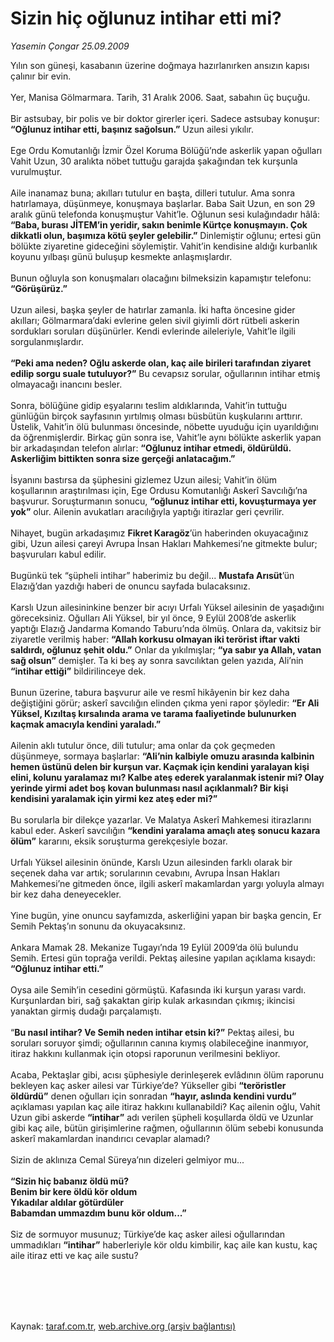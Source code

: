 # Sizin hiç oğlunuz intihar etti mi?

*Yasemin Çongar 25.09.2009*

<div class="taraf_structure_2col_1zq">
<div class="margen_n">



 <p>Yılın son güneşi, kasabanın üzerine doğmaya hazırlanırken ansızın kapısı çalınır bir evin. <br/><br/>Yer, Manisa Gölmarmara. Tarih, 31 Aralık 2006. Saat, sabahın üç buçuğu. <br/><br/>Bir astsubay, bir polis ve bir doktor girerler içeri. Sadece astsubay konuşur: <b>“Oğlunuz intihar etti, başınız sağolsun.”</b> Uzun ailesi yıkılır. <br/><br/>Ege Ordu Komutanlığı İzmir Özel Koruma Bölüğü’nde askerlik yapan oğulları Vahit Uzun, 30 aralıkta nöbet tuttuğu garajda şakağından tek kurşunla vurulmuştur. <br/><br/>Aile inanamaz buna; akılları tutulur en başta, dilleri tutulur. Ama sonra hatırlamaya, düşünmeye, konuşmaya başlarlar. Baba Sait Uzun, en son 29 aralık günü telefonda konuşmuştur Vahit’le. Oğlunun sesi kulağındadır hâlâ: <b>“Baba, burası JİTEM’in yeridir, sakın benimle Kürtçe konuşmayın. Çok dikkatli olun, başımıza kötü şeyler gelebilir.”</b> Dinlemiştir oğlunu; ertesi gün bölükte ziyaretine gideceğini söylemiştir. Vahit’in kendisine aldığı kurbanlık koyunu yılbaşı günü buluşup kesmekte anlaşmışlardır. <br/><br/>Bunun oğluyla son konuşmaları olacağını bilmeksizin kapamıştır telefonu: <b>“Görüşürüz.”</b> <br/><br/>Uzun ailesi, başka şeyler de hatırlar zamanla. İki hafta öncesine gider akılları; Gölmarmara’daki evlerine gelen sivil giyimli dört rütbeli askerin sordukları soruları düşünürler. Kendi evlerinde aileleriyle, Vahit’le ilgili sorgulanmışlardır. <b><br/><br/>“Peki ama neden? Oğlu askerde olan, kaç aile birileri tarafından ziyaret edilip sorgu suale tutuluyor?”</b> Bu cevapsız sorular, oğullarının intihar etmiş olmayacağı inancını besler. <br/><br/>Sonra, bölüğüne gidip eşyalarını teslim aldıklarında, Vahit’in tuttuğu günlüğün birçok sayfasının yırtılmış olması büsbütün kuşkularını arttırır. Üstelik, Vahit’in ölü bulunması öncesinde, nöbette uyuduğu için uyarıldığını da öğrenmişlerdir. Birkaç gün sonra ise, Vahit’le aynı bölükte askerlik yapan bir arkadaşından telefon alırlar: <b>“Oğlunuz intihar etmedi, öldürüldü. Askerliğim bittikten sonra size gerçeği anlatacağım.”</b> <br/><br/>İsyanını bastırsa da şüphesini gizlemez Uzun ailesi; Vahit’in ölüm koşullarının araştırılması için, Ege Ordusu Komutanlığı Askerî Savcılığı’na başvurur. Soruşturmanın sonucu, <b>“oğlunuz intihar etti, kovuşturmaya yer yok”</b> olur. Ailenin avukatları aracılığıyla yaptığı itirazlar geri çevrilir. <br/><br/>Nihayet, bugün arkadaşımız <b>Fikret Karagöz</b>’ün haberinden okuyacağınız gibi, Uzun ailesi çareyi Avrupa İnsan Hakları Mahkemesi’ne gitmekte bulur; başvuruları kabul edilir. <br/><br/>Bugünkü tek “şüpheli intihar” haberimiz bu değil... <b>Mustafa Arısüt</b>’ün Elazığ’dan yazdığı haberi de onuncu sayfada bulacaksınız. <br/><br/>Karslı Uzun ailesininkine benzer bir acıyı Urfalı Yüksel ailesinin de yaşadığını göreceksiniz. Oğulları Ali Yüksel, bir yıl önce, 9 Eylül 2008’de askerlik yaptığı Elazığ Jandarma Komando Taburu’nda ölmüş. Onlara da, vakitsiz bir ziyaretle verilmiş haber: <b>“Allah korkusu olmayan iki terörist iftar vakti saldırdı, oğlunuz şehit oldu.”</b> Onlar da yıkılmışlar; <b>“ya sabır ya Allah, vatan sağ olsun”</b> demişler. Ta ki beş ay sonra savcılıktan gelen yazıda, Ali’nin <b>“intihar ettiği”</b> bildirilinceye dek. <br/><br/>Bunun üzerine, tabura başvurur aile ve resmî hikâyenin bir kez daha değiştiğini görür; askerî savcılığın elinden çıkma yeni rapor şöyledir: <b>“Er Ali Yüksel, Kızıltaş kırsalında arama ve tarama faaliyetinde bulunurken kaçmak amacıyla kendini yaraladı.”</b> <br/><br/>Ailenin aklı tutulur önce, dili tutulur; ama onlar da çok geçmeden düşünmeye, sormaya başlarlar: <b>“Ali’nin kalbiyle omuzu arasında kalbinin hemen üstünü delen bir kurşun var. Kaçmak için kendini yaralayan kişi elini, kolunu yaralamaz mı? Kalbe ateş ederek yaralanmak istenir mi? Olay yerinde yirmi adet boş kovan bulunması nasıl açıklanmalı? Bir kişi kendisini yaralamak için yirmi kez ateş eder mi?”</b> <br/><br/>Bu sorularla bir dilekçe yazarlar. Ve Malatya Askerî Mahkemesi itirazlarını kabul eder. Askerî savcılığın <b>“kendini yaralama amaçlı ateş sonucu kazara ölüm”</b> kararını, eksik soruşturma gerekçesiyle bozar. <br/><br/>Urfalı Yüksel ailesinin önünde, Karslı Uzun ailesinden farklı olarak bir seçenek daha var artık; sorularının cevabını, Avrupa İnsan Hakları Mahkemesi’ne gitmeden önce, ilgili askerî makamlardan yargı yoluyla almayı bir kez daha deneyecekler. <br/><br/>Yine bugün, yine onuncu sayfamızda, askerliğini yapan bir başka gencin, Er Semih Pektaş’ın sonunu da okuyacaksınız. <br/><br/>Ankara Mamak 28. Mekanize Tugayı’nda 19 Eylül 2009’da ölü bulundu Semih. Ertesi gün toprağa verildi. Pektaş ailesine yapılan açıklama kısaydı: <b>“Oğlunuz intihar etti.”<br/><br/></b>Oysa aile Semih’in cesedini görmüştü. Kafasında iki kurşun yarası vardı. Kurşunlardan biri, sağ şakaktan girip kulak arkasından çıkmış; ikincisi yanaktan girmiş dudağı parçalamıştı. <br/><br/>“<b>Bu nasıl intihar? Ve Semih neden intihar etsin ki?”</b> Pektaş ailesi, bu soruları soruyor şimdi; oğullarının canına kıymış olabileceğine inanmıyor, itiraz hakkını kullanmak için otopsi raporunun verilmesini bekliyor. <br/><br/>Acaba, Pektaşlar gibi, acısı şüphesiyle derinleşerek evlâdının ölüm raporunu bekleyen kaç asker ailesi var Türkiye’de? Yükseller gibi <b>“teröristler öldürdü”</b> denen oğulları için sonradan <b>“hayır, aslında kendini vurdu”</b> açıklaması yapılan kaç aile itiraz hakkını kullanabildi? Kaç ailenin oğlu, Vahit Uzun gibi askerde <b>“intihar”</b> adı verilen şüpheli koşullarda öldü ve Uzunlar gibi kaç aile, bütün girişimlerine rağmen, oğullarının ölüm sebebi konusunda askerî makamlardan inandırıcı cevaplar alamadı? <br/><br/>Sizin de aklınıza Cemal Süreya’nın dizeleri gelmiyor mu...<b> <br/><br/>“Sizin hiç babanız öldü mü? <br/>Benim bir kere öldü kör oldum <br/>Yıkadılar aldılar götürdüler <br/>Babamdan ummazdım bunu kör oldum...”</b> <br/><br/>Siz de sormuyor musunuz; Türkiye’de kaç asker ailesi oğullarından ummadıkları <b>“intihar”</b> haberleriyle kör oldu kimbilir, kaç aile kan kustu, kaç aile itiraz etti ve kaç aile sustu? </p>
<br/>
<br/>
<br/>



<br/>


<div id="taraf_not">
</div>

</div>


</div>

Kaynak: [taraf.com.tr](http://taraf.com.tr:80/makale/7616.htm), [web.archive.org (arşiv bağlantısı)](http://web.archive.org/web/20091216130251/http://taraf.com.tr:80/makale/7616.htm)
